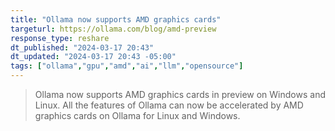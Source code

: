 ```yaml
---
title: "Ollama now supports AMD graphics cards"
targeturl: https://ollama.com/blog/amd-preview
response_type: reshare
dt_published: "2024-03-17 20:43"
dt_updated: "2024-03-17 20:43 -05:00"
tags: ["ollama","gpu","amd","ai","llm","opensource"]
---
```


> Ollama now supports AMD graphics cards in preview on Windows and Linux. All the features of Ollama can now be accelerated by AMD graphics cards on Ollama for Linux and Windows.
